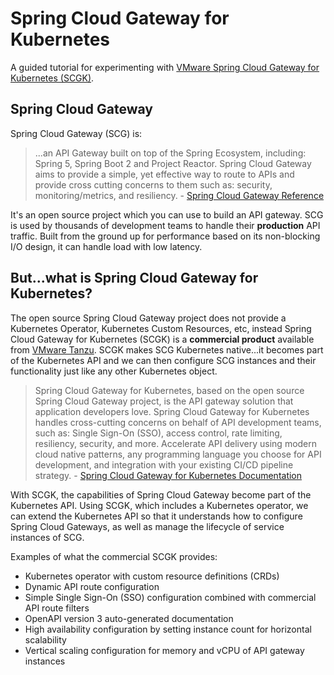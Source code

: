 # Spring Cloud Gateway for Kubernetes

A guided tutorial for experimenting with [VMware Spring Cloud Gateway for Kubernetes (SCGK)](https://docs.vmware.com/en/VMware-Spring-Cloud-Gateway-for-Kubernetes/index.html).

## Spring Cloud Gateway

Spring Cloud Gateway (SCG) is:

>...an API Gateway built on top of the Spring Ecosystem, including: Spring 5, Spring Boot 2 and Project Reactor. Spring Cloud Gateway aims to provide a simple, yet effective way to route to APIs and provide cross cutting concerns to them such as: security, monitoring/metrics, and resiliency. - [Spring Cloud Gateway Reference](https://cloud.spring.io/spring-cloud-gateway/reference/html/)

It's an open source project which you can use to build an API gateway. SCG is used by thousands of development teams to handle their **production** API traffic. Built from the ground up for performance based on its non-blocking I/O design, it can handle load with low latency.

## But...what is Spring Cloud Gateway for Kubernetes?

The open source Spring Cloud Gateway project does not provide a Kubernetes Operator, Kubernetes Custom Resources, etc, instead Spring Cloud Gateway for Kubernetes (SCGK) is a **commercial product** available from [VMware Tanzu](https://docs.vmware.com/en/VMware-Spring-Cloud-Gateway-for-Kubernetes/index.html). SCGK makes SCG Kubernetes native...it becomes part of the Kubernetes API and we can then configure SCG instances and their functionality just like any other Kubernetes object.

>Spring Cloud Gateway for Kubernetes, based on the open source Spring Cloud Gateway project, is the API gateway solution that application developers love. Spring Cloud Gateway for Kubernetes handles cross-cutting concerns on behalf of API development teams, such as: Single Sign-On (SSO), access control, rate limiting, resiliency, security, and more. Accelerate API delivery using modern cloud native patterns, any programming language you choose for API development, and integration with your existing CI/CD pipeline strategy. - [Spring Cloud Gateway for Kubernetes Documentation](https://docs.vmware.com/en/VMware-Spring-Cloud-Gateway-for-Kubernetes/index.html)

With SCGK, the capabilities of Spring Cloud Gateway become part of the Kubernetes API. Using SCGK, which includes a Kubernetes operator, we can extend the Kubernetes API so that it understands how to configure Spring Cloud Gateways, as well as manage the lifecycle of service instances of SCG.

Examples of what the commercial SCGK provides:

* Kubernetes operator with custom resource definitions (CRDs)
* Dynamic API route configuration
* Simple Single Sign-On (SSO) configuration combined with commercial API route filters
* OpenAPI version 3 auto-generated documentation
* High availability configuration by setting instance count for horizontal scalability
* Vertical scaling configuration for memory and vCPU of API gateway instances

